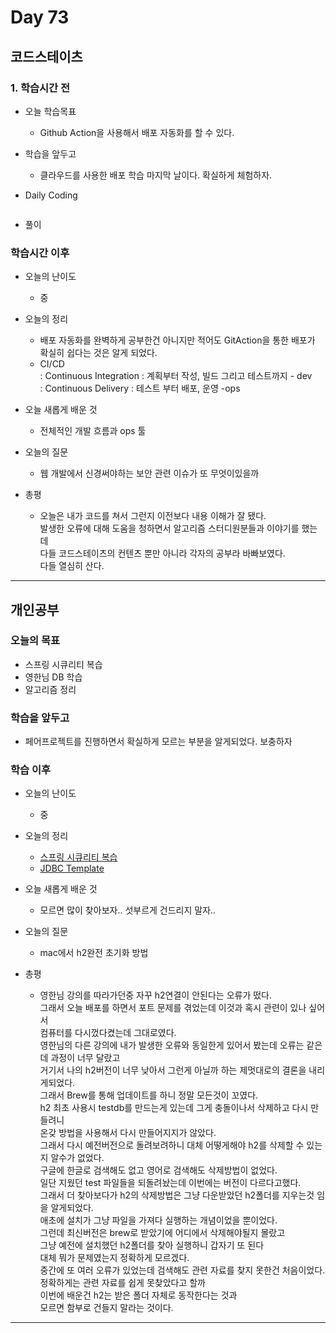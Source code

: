 # Day 73

## 코드스테이츠

### 1. 학습시간 전
* 오늘 학습목표

    - Github Action을 사용해서 배포 자동화를 할 수 있다.

* 학습을 앞두고

    - 클라우드를 사용한 배포 학습 마지막 날이다. 확실하게 체험하자.

* Daily Coding  

```java

```  
* 풀이  

### 학습시간 이후
* 오늘의 난이도

    - 중

* 오늘의 정리

    - 배포 자동화를 완벽하게 공부한건 아니지만 적어도 GitAction을 통한 배포가 확실히 쉽다는 것은 알게 되었다.  
    - CI/CD  
    : Continuous Integration : 계획부터 작성, 빌드 그리고 테스트까지 - dev  
    : Continuous Delivery : 테스트 부터 배포, 운영 -ops  


* 오늘 새롭게 배운 것

    - 전체적인 개발 흐름과 ops 툴

* 오늘의 질문

    - 웹 개발에서 신경써야하는 보안 관련 이슈가 또 무엇이있을까

* 총평 

    - 오늘은 내가 코드를 쳐서 그런지 이전보다 내용 이해가 잘 됐다.  
    발생한 오류에 대해 도움을 청하면서 알고리즘 스터디원분들과 이야기를 했는데  
    다들 코드스테이츠의 컨텐츠 뿐만 아니라 각자의 공부라 바빠보였다.  
    다들 열심히 산다.
---
## 개인공부  

### 오늘의 목표
- 스프링 시큐리티 복습
- 영한님 DB 학습
- 알고리즘 정리

### 학습을 앞두고

- 페어프로젝트를 진행하면서 확실하게 모르는 부분을 알게되었다. 보충하자

### 학습 이후
* 오늘의 난이도

    - 중
* 오늘의 정리

    - [스프링 시큐리티 복습](/personalStudy/220808-.md)  
    - [JDBC Template](/lecture/Spring_DB_2/2_Jdbc_Template.md)
* 오늘 새롭게 배운 것

    - 모르면 많이 찾아보자.. 섯부르게 건드리지 말자..
* 오늘의 질문

    - mac에서 h2완전 초기화 방법
* 총평  

    - 영한님 강의를 따라가던중 자꾸 h2연결이 안된다는 오류가 떴다.  
    그래서 오늘 배포를 하면서 포트 문제를 겪었는데 이것과 혹시 관련이 있나 싶어서  
    컴퓨터를 다시껐다켰는데 그대로였다.  
    영한님의 다른 강의에 내가 발생한 오류와 동일한게 있어서 봤는데 오류는 같은데 과정이 너무 달랐고  
    거기서 나의 h2버전이 너무 낮아서 그런게 아닐까 하는 제멋대로의 결론을 내리게되었다.  
    그래서 Brew를 통해 업데이트를 하니 정말 모든것이 꼬였다.  
    h2 최초 사용시 testdb를 만드는게 있는데 그게 충돌이나서 삭제하고 다시 만들려니  
    온갖 방법을 사용해서 다시 만들어지지가 않았다.  
    그래서 다시 예전버전으로 돌려보려하니 대체 어떻게해야 h2를 삭제할 수 있는지 알수가 없었다.  
    구글에 한글로 검색해도 없고 영어로 검색해도 삭제방법이 없었다.  
    일단 지웠던 test 파일들을 되돌려놨는데 이번에는 버전이 다르다고했다.  
    그래서 더 찾아보다가 h2의 삭제방법은 그냥 다운받았던 h2폴더를 지우는것 임을 알게되었다.  
    애초에 설치가 그냥 파일을 가져다 실행하는 개념이었을 뿐이었다.  
    그런데 최신버전은 brew로 받았기에 어디에서 삭제해야될지 몰랐고  
    그냥 예전에 설치했던 h2폴더를 찾아 실행하니 갑자기 또 된다  
    대체 뭐가 문제였는지 정확하게 모르겠다.  
    중간에 또 여러 오류가 있었는데 검색해도 관련 자료를 찾지 못한건 처음이었다.  
    정확하게는 관련 자료를 쉽게 못찾았다고 할까  
    이번에 배운건 h2는 받은 폴더 자체로 동작한다는 것과  
    모르면 함부로 건들지 말라는 것이다.

---